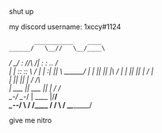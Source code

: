 shut up

my discord username: 1xccy#1124




           ___________    ____
    ______/   \__//   \__/____\
  _/   \_/  :           //____\\
 /|      :  :  ..      /        \
| |     ::     ::      \        /
| |     :|     ||     \ \______/
| |     ||     ||      |\  /  |
 \|     ||     ||      |   / | \
  |     ||     ||      |  / /_\ \
  | ___ || ___ ||      | /  /    \
   \_-_/  \_-_/ | ____ |/__/      \
                _\_--_/    \      /
               /____             /
              /     \           /
              \______\_________/
              
give me nitro

<!---
1xccy/1xccy is a ✨ special ✨ repository because its `README.md` (this file) appears on your GitHub profile.
You can click the Preview link to take a look at your changes.
--->
